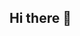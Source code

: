 ## Hi there 👋

<!--
**lucasz92/lucasz92** is a ✨ _special_ ✨ repository because its `README.md` (this file) appears on your GitHub profile.

Here are some ideas to get you started:

- 🔭 I’m currently working on nothing
- 💬 Ask me about my cat
- 📫 How to reach me: lucas.z92@outlook.com
-->
